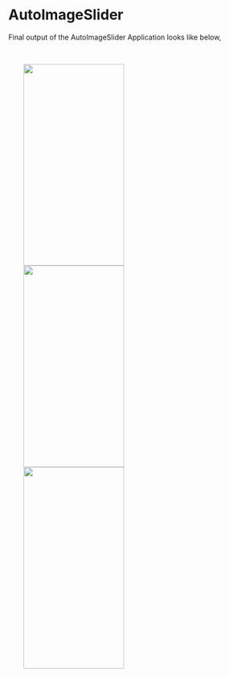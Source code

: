 # AutoImageSlider

Final output of the AutoImageSlider Application looks like below,

<br>

<img src="https://user-images.githubusercontent.com/55725137/162992947-8783d043-2dec-4aab-834d-d2860074c355.jpeg" width="200" height="400" hspace="30"/> <img src="https://user-images.githubusercontent.com/55725137/162993077-ee82d71b-f943-497a-a58a-3a1e790e1ac7.jpeg" width="200" height="400" hspace="30"/>  <img src="https://user-images.githubusercontent.com/55725137/162993145-46422d09-9aaa-4e38-ab42-87402deac5e7.jpeg" width="200" height="400" hspace="30"/>
